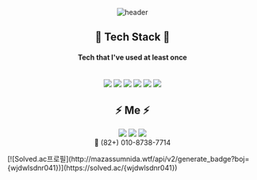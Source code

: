 <div align="center">
  
![header](https://capsule-render.vercel.app/api?type=transparent&height=100&section=header&text=Jeenuk%20Jung&fontSize=50&fontColor=3E8DCC)
  
## :gem: Tech Stack :gem:
#### Tech that I've used at least once <br/><br/>
<img src="https://img.shields.io/badge/Python-3766AB?style=flat-square&logo=Python&logoColor=white"/></a>
<img src="https://img.shields.io/badge/.NET-512BD4?style=flat-square&logo=>.NET&logoColor=white"/></a>
<img src="https://img.shields.io/badge/C++-00599C?style=flat-square&logo=C%2B%2B&logoColor=white"/></a>
<img src="https://img.shields.io/badge/Raspberry Pi-A22846?style=flat-square&logo=Raspberry Pi&logoColor=white"/></a>
<img src="https://img.shields.io/badge/Jupyter-F37626?style=flat-square&logo=Jupyter&logoColor=white"/></a>
<img src="https://img.shields.io/badge/Arduino-00979D?style=flat-square&logo=Arduino&logoColor=white"/></a>

## :zap: Me :zap:
<a href="mailto:jeenuk.chung@gmail.com"><img src="https://img.shields.io/badge/Gmail-EA4335?style=flat-square&logo=Gmail&logoColor=white"/></a>
<a href="https://github.com/jeeeenuk"><img src="https://img.shields.io/badge/Github-181717?style=flat-square&logo=Github&logoColor=white"/></a>
<a href="https://instagram.com/jeenukchung"><img src="https://img.shields.io/badge/Instagram-E4405F?style=flat&logo=instagram&logoColor=white"></a><br/>
:iphone: (82+) 010-8738-7714
</div>
[![Solved.ac프로필](http://mazassumnida.wtf/api/v2/generate_badge?boj={wjdwlsdnr041})](https://solved.ac/{wjdwlsdnr041})

